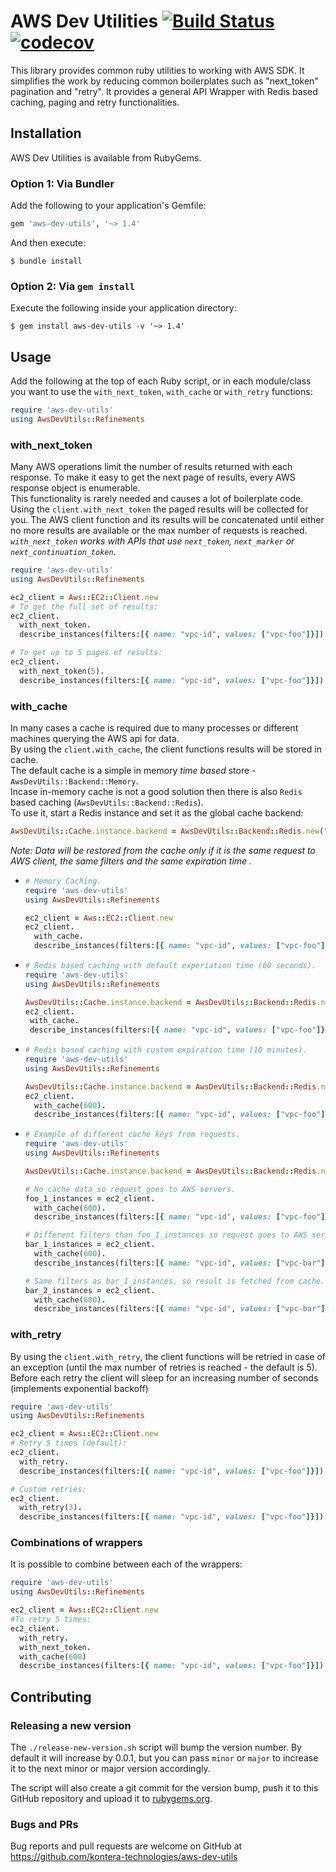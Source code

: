 # AWS Dev Utilities [![Build Status](https://travis-ci.org/kontera-technologies/aws-dev-utils.svg?branch=master)](https://travis-ci.org/kontera-technologies/aws-dev-utils) [![codecov](https://codecov.io/gh/kontera-technologies/aws-dev-utils/branch/master/graph/badge.svg)](https://codecov.io/gh/kontera-technologies/aws-dev-utils)

This library provides common ruby utilities to working with AWS SDK. It simplifies the work by reducing common boilerplates such as "next_token" pagination and "retry".
It provides a general API Wrapper with Redis based caching, paging and retry functionalities.

## Installation
AWS Dev Utilities is available from RubyGems.  

### Option 1: Via Bundler
Add the following to your application's Gemfile:
```ruby
gem 'aws-dev-utils', '~> 1.4'
```
And then execute:
```
$ bundle install
```
### Option 2: Via `gem install`
Execute the following inside your application directory:
```
$ gem install aws-dev-utils -v '~> 1.4'
```
## Usage
Add the following at the top of each Ruby script, or in each module/class you want to use the `with_next_token`, `with_cache` or `with_retry` functions:
```ruby
require 'aws-dev-utils'
using AwsDevUtils::Refinements
```

### with_next_token
Many AWS operations limit the number of results returned with each response. To make it easy to get the next page of results, every AWS response object is enumerable.  
This functionality is rarely needed and causes a lot of boilerplate code.  
Using the `client.with_next_token` the paged results will be collected for you.
The AWS client function and its results will be concatenated until either no more results are available or the max number of requests is reached.  
_`with_next_token` works with APIs that use `next_token`, `next_marker` or `next_continuation_token`._

```ruby
require 'aws-dev-utils'
using AwsDevUtils::Refinements

ec2_client = Aws::EC2::Client.new
# To get the full set of results:
ec2_client.
  with_next_token.
  describe_instances(filters:[{ name: "vpc-id", values: ["vpc-foo"]}])

# To get up to 5 pages of results:
ec2_client.
  with_next_token(5).
  describe_instances(filters:[{ name: "vpc-id", values: ["vpc-foo"]}])
```

### with_cache
In many cases a cache is required due to many processes or different machines querying the AWS api for data.  
By using the `client.with_cache`, the client functions results will be stored in cache.  
The default cache is a simple in memory *time based* store - `AwsDevUtils::Backend::Memory`.  
Incase in-memory cache is not a good solution then there is  also `Redis` based caching (`AwsDevUtils::Backend::Redis`).  
To use it, start a Redis instance and set it as the global cache backend:
```ruby
AwsDevUtils::Cache.instance.backend = AwsDevUtils::Backend::Redis.new("redis-url")
```

_Note: Data will be restored from the cache only if it is the same request to AWS client, the same filters and the same expiration time ._

- ```ruby
  # Memory Caching.
  require 'aws-dev-utils'
  using AwsDevUtils::Refinements

  ec2_client = Aws::EC2::Client.new
  ec2_client.
    with_cache.
    describe_instances(filters:[{ name: "vpc-id", values: ["vpc-foo"]}])
  ```

- ```ruby
  # Redis based caching with default experiation time (60 seconds).
  require 'aws-dev-utils'
  using AwsDevUtils::Refinements

  AwsDevUtils::Cache.instance.backend = AwsDevUtils::Backend::Redis.new("redis-url")
  ec2_client.
   with_cache.
   describe_instances(filters:[{ name: "vpc-id", values: ["vpc-foo"]}])
  ```

- ```ruby
  # Redis based caching with custom expiration time (10 minutes).
  require 'aws-dev-utils'
  using AwsDevUtils::Refinements

  AwsDevUtils::Cache.instance.backend = AwsDevUtils::Backend::Redis.new("redis-url")
  ec2_client.
    with_cache(600).
    describe_instances(filters:[{ name: "vpc-id", values: ["vpc-foo"]}])
  ```

- ```ruby
  # Example of different cache keys from requests.
  require 'aws-dev-utils'
  using AwsDevUtils::Refinements

  AwsDevUtils::Cache.instance.backend = AwsDevUtils::Backend::Redis.new("redis-url")

  # No cache data so request goes to AWS servers.
  foo_1_instances = ec2_client.
    with_cache(600).
    describe_instances(filters:[{ name: "vpc-id", values: ["vpc-foo"]}])

  # Different filters than foo_1_instances so request goes to AWS servers.
  bar_1_instances = ec2_client.
    with_cache(600).
    describe_instances(filters:[{ name: "vpc-id", values: ["vpc-bar"]}])

  # Same filters as bar_1_instances, so result is fetched from cache.
  bar_2_instances = ec2_client.
    with_cache(600).
    describe_instances(filters:[{ name: "vpc-id", values: ["vpc-bar"]}])

  ```

### with_retry
By using the `client.with_retry`, the client functions will be retried in case of an exception (until the max number of retries is reached - the default is 5).  
Before each retry the client will sleep for an increasing number of seconds (implements exponential backoff)
```ruby
require 'aws-dev-utils'
using AwsDevUtils::Refinements

ec2_client = Aws::EC2::Client.new
# Retry 5 times (default):
ec2_client.
  with_retry.
  describe_instances(filters:[{ name: "vpc-id", values: ["vpc-foo"]}])

# Custom retries:
ec2_client.
  with_retry(3).
  describe_instances(filters:[{ name: "vpc-id", values: ["vpc-foo"]}])
```

### Combinations of wrappers
It is possible to combine between each of the wrappers:
```ruby
require 'aws-dev-utils'
using AwsDevUtils::Refinements

ec2_client = Aws::EC2::Client.new
#To retry 5 times:
ec2_client.
  with_retry.
  with_next_token.
  with_cache(600)
  describe_instances(filters:[{ name: "vpc-id", values: ["vpc-foo"]}])
```

## Contributing

### Releasing a new version
The `./release-new-version.sh` script will bump the version number. By default it will
increase by 0.0.1, but you can pass `minor` or `major` to increase it to the next
minor or major version accordingly.

The script will also create a git commit for the version bump, push it to this
GitHub repository and upload it to [rubygems.org](https://rubygems.org).

### Bugs and PRs
Bug reports and pull requests are welcome on GitHub at https://github.com/kontera-technologies/aws-dev-utils
